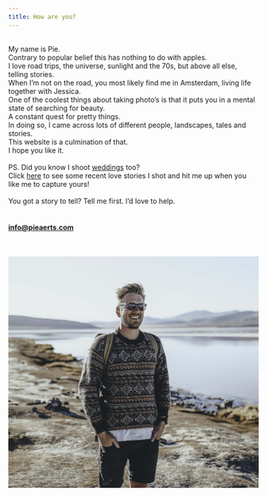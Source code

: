 ```yaml
---
title: How are you?
---
```


<div><span style="font-size: 1.8rem; letter-spacing: 0.01rem;"></span></div>

<div>&nbsp;</div>

<div>My name is Pie.</div>

<div>Contrary to popular belief this has nothing to do with apples.</div>

<div>I love road trips, the universe, sunlight and the 70s, but above all else, telling stories. &nbsp;</div>

<div>When I&rsquo;m not on the road, you most likely find me in Amsterdam, living life together with Jessica.&nbsp;</div>

<div>One of the coolest things about taking photo&rsquo;s is that it puts you in a mental state of searching for beauty.&nbsp;</div>

<div>A constant quest for pretty things.</div>

<div>In doing so, I came across lots of different people, landscapes, tales and stories.</div>

<div>This website is a culmination of that.&nbsp;</div>

<div>I hope you like it.&nbsp;</div>

<div>&nbsp;</div>

<div>PS. Did you know I shoot <a target="_blank" href="https://www.pieaerts.com/weddings">weddings</a> too?&nbsp;</div>

<div>Click <a target="_blank" href="https://www.pieaerts.com/weddings">here</a> to see some recent love stories I shot and hit me up when you like me to capture yours!</div>

<div>&nbsp;</div>

<div>You got a story to tell? Tell me first. I&rsquo;d love to help.</div>

<div>&nbsp;</div>

#### info@pieaerts.com&nbsp;

<div>&nbsp;</div>

![](/uploads/versions/img-8526-3-2---x556-0-2871-2655-2048-1894x---.jpg)
